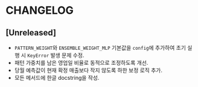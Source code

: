 # CHANGELOG

## [Unreleased]
- `PATTERN_WEIGHT`와 `ENSEMBLE_WEIGHT_MLP` 기본값을 `config`에 추가하여 초기 실행 시 `KeyError` 발생 문제 수정.
- 패턴 가중치를 남은 영업일 비율로 동적으로 조정하도록 개선.
- 당월 예측값이 현재 확정 매출보다 작지 않도록 하한 보정 로직 추가.
- 모든 메서드에 한글 docstring을 작성.
